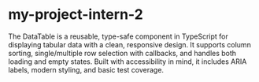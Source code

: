 # my-project-intern-2
The DataTable is a reusable, type-safe component in TypeScript for displaying tabular data with a clean, responsive design. It supports column sorting, single/multiple row selection with callbacks, and handles both loading and empty states. Built with accessibility in mind, it includes ARIA labels, modern styling, and basic test coverage.

